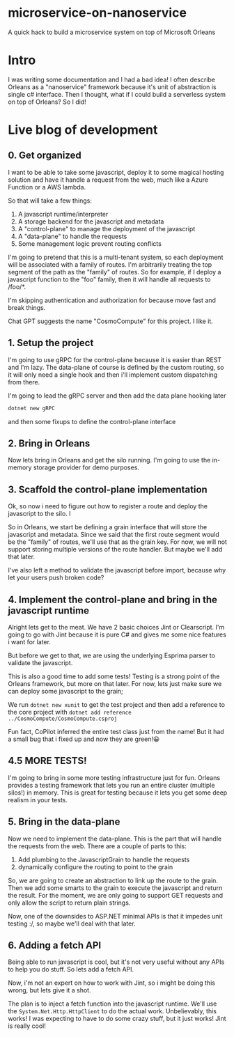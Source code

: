 # microservice-on-nanoservice
A quick hack to build a microservice system on top of Microsoft Orleans 

# Intro

I was writing some documentation and I had a bad idea! I often describe Orleans as a "nanoservice" framework because it's unit of abstraction is single c# interface.
Then I thought, what if I could build a serverless system on top of Orleans? So I did!

# Live blog of development

## 0. Get organized
I want to be able to take some javascript, deploy it to some magical hosting solution and have it handle a request
from the web, much like a Azure Function or a AWS lambda.

So that will take a few things:

1. A javascript runtime/interpreter
2. A storage backend for the javascript and metadata
3. A "control-plane" to manage the deployment of the javascript
4. A "data-plane" to handle the requests 
5. Some management logic prevent routing conflicts


I'm going to pretend that this is a multi-tenant system, so each deployment will be associated with a family of routes.
I'm arbitrarily treating the top segment of the path as the "family" of routes. So for example, if I deploy a javascript
function to the "foo" family, then it will handle all requests to /foo/*.

I'm skipping authentication and authorization for because move fast and break things.

Chat GPT suggests the name "CosmoCompute" for this project. I like it.

## 1. Setup the project

I'm going to use gRPC for the control-plane because it is easier than REST and I'm lazy.
The data-plane of course is defined by the custom routing, so it will only need a single hook and then
i'll implement custom dispatching from there.

I'm going to lead the gRPC server and then add the data plane hooking later

```powershell
dotnet new gRPC
```

and then some fixups to define the control-plane interface

## 2. Bring in Orleans

Now lets bring in Orleans and get the silo running. I'm going to use the in-memory storage provider for demo purposes.

## 3. Scaffold the control-plane implementation

Ok, so now i need to figure out how to register a route and deploy  the javascript to the silo. I

So in Orleans, we start be defining a grain interface that will store the javascript and metadata.
Since we said that the first route segment would be the "family" of routes, we'll use that as the grain key.
For now, we will not support storing multiple versions of the route handler. But maybe we'll add that later.

I've also left a method to validate the javascript before import, because why let your users push broken code?

## 4. Implement the control-plane and bring in the javascript runtime

Alright lets get to the meat. We have 2 basic choices Jint or Clearscript.
I'm going to go with Jint because it is pure C# and gives me some nice features i want for later.

But before we get to that, we are using the underlying Esprima parser to validate the javascript. 

This is also a good time to add some tests!
Testing is a strong point of the Orleans framework, but more on that later. For now, lets just make sure we can
deploy some javascript to the grain;

We run `dotnet new xunit` to get the test project and then add a reference to the core project with
`dotnet add reference ../CosmoCompute/CosmoCompute.csproj`

Fun fact, CoPilot inferred the entire test class just from the name! But it had a small bug that i fixed up and now they are green!😀

## 4.5 MORE TESTS!

I'm going to bring in some more testing infrastructure just for fun. Orleans provides a testing framework
that lets you run an entire cluster (multiple silos!) in memory. This is great for testing because it lets you
get some deep realism in your tests. 

## 5. Bring in the data-plane

Now we need to implement the data-plane. This is the part that will handle the requests from the web.
There are a couple of parts to this:

1. Add plumbing to the JavascriptGrain to handle the requests
2. dynamically configure the routing to point to the grain


So, we are going to create an abstraction to link up the route to the grain. 
Then we add some smarts to the grain to execute the javascript and return the result.
For the moment, we are only going to support GET requests and only allow the script to return plain strings.

Now, one of the downsides to ASP.NET minimal APIs is that it impedes unit testing :/, so maybe we'll deal with that later.

## 6. Adding a fetch API

Being able to run javascript is cool, but it's not very useful without any APIs to help you do stuff. So lets add a fetch API.

Now, i'm not an expert on how to work with Jint, so i might be doing this wrong, but lets give it a shot.

The plan is to inject a fetch function into the javascript runtime. We'll use the `System.Net.Http.HttpClient` to do the actual work.
Unbelievably, this works! I was expecting to have to do some crazy stuff, but it just works! Jint is really cool!
